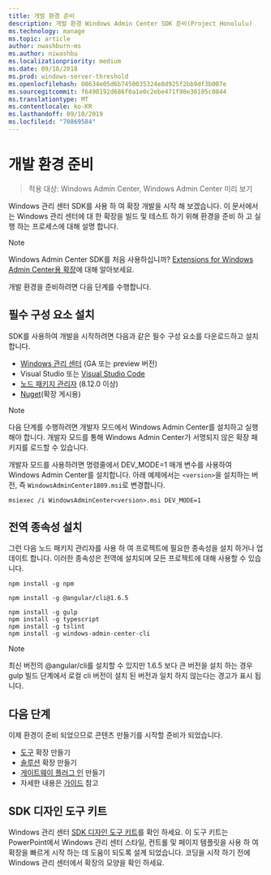 ```yaml
---
title: 개발 환경 준비
description: 개발 환경 Windows Admin Center SDK 준비(Project Honolulu)
ms.technology: manage
ms.topic: article
author: nwashburn-ms
ms.author: niwashbu
ms.localizationpriority: medium
ms.date: 09/18/2018
ms.prod: windows-server-threshold
ms.openlocfilehash: 08634e05d6b7450035324e8d925f2bb9df3b007e
ms.sourcegitcommit: f6490192d686f0a1e0c2ebe471f98e30105c0844
ms.translationtype: MT
ms.contentlocale: ko-KR
ms.lasthandoff: 09/10/2019
ms.locfileid: "70869584"
---
```

# <a name="prepare-your-development-environment"></a>개발 환경 준비

>적용 대상: Windows Admin Center, Windows Admin Center 미리 보기

Windows 관리 센터 SDK를 사용 하 여 확장 개발을 시작 해 보겠습니다.  이 문서에서는 Windows 관리 센터에 대 한 확장을 빌드 및 테스트 하기 위해 환경을 준비 하 고 실행 하는 프로세스에 대해 설명 합니다.

> [!NOTE]
> Windows Admin Center SDK를 처음 사용하십니까?  [Extensions for Windows Admin Center용 확장](extensibility-overview.md)에 대해 알아보세요.

개발 환경을 준비하려면 다음 단계를 수행합니다.

## <a name="install-prerequisites"></a>필수 구성 요소 설치

SDK를 사용하여 개발을 시작하려면 다음과 같은 필수 구성 요소를 다운로드하고 설치합니다.

* [Windows 관리 센터](https://aka.ms/WACDownloadPage) (GA 또는 preview 버전)
* Visual Studio 또는 [Visual Studio Code](http://code.visualstudio.com)
* [노드 패키지 관리자](https://npmjs.com/get-npm) (8.12.0 이상)
* [Nuget](https://www.nuget.org/downloads)(확장 게시용)

> [!NOTE]
> 다음 단계를 수행하려면 개발자 모드에서 Windows Admin Center를 설치하고 실행해야 합니다. 개발자 모드를 통해 Windows Admin Center가 서명되지 않은 확장 패키지를 로드할 수 있습니다.
>
>  개발자 모드를 사용하려면 명령줄에서 DEV_MODE=1 매개 변수를 사용하여 Windows Admin Center를 설치합니다. 아래 예제에서는 ```<version>```을 설치하는 버전, 즉 ```WindowsAdminCenter1809.msi```로 변경합니다.
>
> ```msiexec /i WindowsAdminCenter<version>.msi DEV_MODE=1```

## <a name="install-global-dependencies"></a>전역 종속성 설치

그런 다음 노드 패키지 관리자를 사용 하 여 프로젝트에 필요한 종속성을 설치 하거나 업데이트 합니다. 이러한 종속성은 전역에 설치되며 모든 프로젝트에 대해 사용할 수 있습니다.

```
npm install -g npm

npm install -g @angular/cli@1.6.5

npm install -g gulp
npm install -g typescript
npm install -g tslint
npm install -g windows-admin-center-cli
```

>[!NOTE]
>최신 버전의 @angular/cli를 설치할 수 있지만 1.6.5 보다 큰 버전을 설치 하는 경우 gulp 빌드 단계에서 로컬 cli 버전이 설치 된 버전과 일치 하지 않는다는 경고가 표시 됩니다.

## <a name="next-steps"></a>다음 단계

이제 환경이 준비 되었으므로 콘텐츠 만들기를 시작할 준비가 되었습니다.

- [도구](develop-tool.md) 확장 만들기
- [솔루션](develop-solution.md) 확장 만들기
- [게이트웨이 플러그 인](develop-gateway-plugin.md) 만들기
- 자세한 내용은 [가이드](guides.md) 참고

## <a name="sdk-design-toolkit"></a>SDK 디자인 도구 키트

Windows 관리 센터 [SDK 디자인 도구 키트](https://github.com/Microsoft/windows-admin-center-sdk/blob/master/WindowsAdminCenterDesignToolkit.zip)를 확인 하세요. 이 도구 키트는 PowerPoint에서 Windows 관리 센터 스타일, 컨트롤 및 페이지 템플릿을 사용 하 여 확장을 빠르게 시작 하는 데 도움이 되도록 설계 되었습니다. 코딩을 시작 하기 전에 Windows 관리 센터에서 확장의 모양을 확인 하세요.


